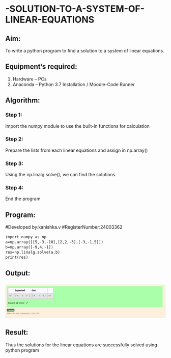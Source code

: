 # -SOLUTION-TO-A-SYSTEM-OF-LINEAR-EQUATIONS
## Aim:
To write a python program to find a solution to a system of linear equations.
## Equipment’s required:
1. 	Hardware – PCs
2. 	Anaconda – Python 3.7 Installation / Moodle-Code Runner
## Algorithm:
### Step 1: 
Import the numpy module to use the built-in functions for calculation
### Step 2: 
Prepare the lists from each linear equations and assign in np.array()
### Step 3: 
Using the np.linalg.solve(), we can find the solutions.
### Step 4: 
End the program
## Program:
#Developed by:kanishka.v 
#RegisterNumber:24003362

    import numpy as np
    a=np.array([[5,-3,-10],[2,2,-3],[-3,-1,5]])
    b=np.array([-9,4,-1])
    res=np.linalg.solve(a,b)
    print(res)

## Output:
![result](<Screenshot (4).png>)
## Result: 
Thus the solutions for the linear equations are successfully solved using python program

